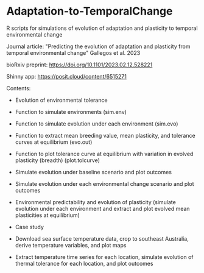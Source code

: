 # Adaptation-to-TemporalChange
R scripts for simulations of evolution of adaptation and plasticity to temporal environmental change

Journal article: "Predicting the evolution of adaptation and plasticity from temporal environmental change" Gallegos et al. 2023

bioRxiv preprint: https://doi.org/10.1101/2023.02.12.528221

Shinny app: https://posit.cloud/content/6515271

Contents:

- Evolution of environmental tolerance
 - Function to simulate environments (sim.env)
 - Function to simulate evolution under each environment (sim.evo)
 - Function to extract mean breeding value, mean plasticity, and tolerance curves at equilibrium (evo.out)
 - Function to plot tolerance curve at equilibrium with variation in evolved plasticity (breadth) (plot.tolcurve)
 - Simulate evolution under baseline scenario and plot outcomes
 - Simulate evolution under each environmental change scenario and plot outcomes

- Environmental predictability and evolution of plasticity (simulate evolution under each environment and extract and plot evolved mean plasticities at equilibrium)

- Case study
 - Download sea surface temperature data, crop to southeast Australia, derive temperature variables, and plot maps
 - Extract temperature time series for each location, simulate evolution of thermal tolerance for each location, and plot outcomes
